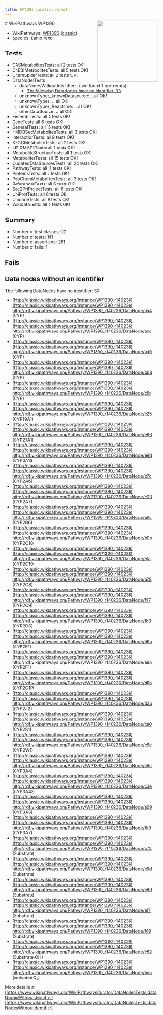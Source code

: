 ```yaml
---
title: WP1390 curation report
---
```


<img style="float: right; width: 200px" src="https://upload.wikimedia.org/wikipedia/commons/thumb/8/83/Wplogo_with_text_500.png/640px-Wplogo_with_text_500.png" />
# WikiPathways WP1390

* WikiPathways: [WP1390](https://wikipathways.org/pathways/WP1390) ([classic](https://classic.wikipathways.org/instance/WP1390))
* Species: Danio rerio
## Tests
* CASMetabolitesTests: all 2 tests OK!
* ChEBIMetabolitesTests: all 5 tests OK!
* ChemSpiderTests: all 2 tests OK!
* DataNodesTests
    * dataNodesWithoutIdentifier: .x we found 1 problem(s):
        * [The following DataNodes have no identifier: 33](#8792c4d1)
    * unknownTypes_knownDatasource: .. all OK!
    * unknownTypes: .. all OK!
    * unknownTypes_Reactome: .. all OK!
    * otherDataSource: .. all OK!
* EnsemblTests: all 4 tests OK!
* GeneTests: all 6 tests OK!
* GeneralTests: all 15 tests OK!
* HMDBSecMetabolitesTests: all 3 tests OK!
* InteractionTests: all 9 tests OK!
* KEGGMetaboliteTests: all 2 tests OK!
* LIPIDMAPSTests: all 1 tests OK!
* MetaboliteStructureTests: all 1 tests OK!
* MetabolitesTests: all 15 tests OK!
* OudatedDataSourcesTests: all 24 tests OK!
* PathwayTests: all 11 tests OK!
* ProteinsTests: all 2 tests OK!
* PubChemMetabolitesTests: all 3 tests OK!
* ReferencesTests: all 6 tests OK!
* Sec2PriProjectTests: all 6 tests OK!
* UniProtTests: all 6 tests OK!
* UnicodeTests: all 9 tests OK!
* WikidataTests: all 4 tests OK!


## Summary

* Number of test classes: 22
* Number of tests: 141
* Number of assertions: 281
* Number of fails: 1

## Fails

<a name="8792c4d1" />

## Data nodes without an identifier

The following DataNodes have no identifier: 33

* [http://classic.wikipathways.org/instance/WP1390_r140236](http://classic.wikipathways.org/instance/WP1390_r140236) http://rdf.wikipathways.org/Pathway/WP1390_r140236/DataNode/a54 (CYP)
* [http://classic.wikipathways.org/instance/WP1390_r140236](http://classic.wikipathways.org/instance/WP1390_r140236) http://rdf.wikipathways.org/Pathway/WP1390_r140236/DataNode/abc (CYP)
* [http://classic.wikipathways.org/instance/WP1390_r140236](http://classic.wikipathways.org/instance/WP1390_r140236) http://rdf.wikipathways.org/Pathway/WP1390_r140236/DataNode/ad0 (CYP)
* [http://classic.wikipathways.org/instance/WP1390_r140236](http://classic.wikipathways.org/instance/WP1390_r140236) http://rdf.wikipathways.org/Pathway/WP1390_r140236/DataNode/bb8 (CYP)
* [http://classic.wikipathways.org/instance/WP1390_r140236](http://classic.wikipathways.org/instance/WP1390_r140236) http://rdf.wikipathways.org/Pathway/WP1390_r140236/DataNode/c1b (CYP)
* [http://classic.wikipathways.org/instance/WP1390_r140236](http://classic.wikipathways.org/instance/WP1390_r140236) http://rdf.wikipathways.org/Pathway/WP1390_r140236/DataNode/c25 (CYP19A1)
* [http://classic.wikipathways.org/instance/WP1390_r140236](http://classic.wikipathways.org/instance/WP1390_r140236) http://rdf.wikipathways.org/Pathway/WP1390_r140236/DataNode/e83 (CYP27A1)
* [http://classic.wikipathways.org/instance/WP1390_r140236](http://classic.wikipathways.org/instance/WP1390_r140236) http://rdf.wikipathways.org/Pathway/WP1390_r140236/DataNode/e8d (CYP2A13)
* [http://classic.wikipathways.org/instance/WP1390_r140236](http://classic.wikipathways.org/instance/WP1390_r140236) http://rdf.wikipathways.org/Pathway/WP1390_r140236/DataNode/b7c (CYP2A6)
* [http://classic.wikipathways.org/instance/WP1390_r140236](http://classic.wikipathways.org/instance/WP1390_r140236) http://rdf.wikipathways.org/Pathway/WP1390_r140236/DataNode/c03 (CYP2A7)
* [http://classic.wikipathways.org/instance/WP1390_r140236](http://classic.wikipathways.org/instance/WP1390_r140236) http://rdf.wikipathways.org/Pathway/WP1390_r140236/DataNode/a9c (CYP2B6)
* [http://classic.wikipathways.org/instance/WP1390_r140236](http://classic.wikipathways.org/instance/WP1390_r140236) http://rdf.wikipathways.org/Pathway/WP1390_r140236/DataNode/b0b (CYP2C18)
* [http://classic.wikipathways.org/instance/WP1390_r140236](http://classic.wikipathways.org/instance/WP1390_r140236) http://rdf.wikipathways.org/Pathway/WP1390_r140236/DataNode/efa (CYP2C19)
* [http://classic.wikipathways.org/instance/WP1390_r140236](http://classic.wikipathways.org/instance/WP1390_r140236) http://rdf.wikipathways.org/Pathway/WP1390_r140236/DataNode/a78 (CYP2C8)
* [http://classic.wikipathways.org/instance/WP1390_r140236](http://classic.wikipathways.org/instance/WP1390_r140236) http://rdf.wikipathways.org/Pathway/WP1390_r140236/DataNode/f57 (CYP2C9)
* [http://classic.wikipathways.org/instance/WP1390_r140236](http://classic.wikipathways.org/instance/WP1390_r140236) http://rdf.wikipathways.org/Pathway/WP1390_r140236/DataNode/fb3 (CYP2D6)
* [http://classic.wikipathways.org/instance/WP1390_r140236](http://classic.wikipathways.org/instance/WP1390_r140236) http://rdf.wikipathways.org/Pathway/WP1390_r140236/DataNode/d8a (CYP2E1)
* [http://classic.wikipathways.org/instance/WP1390_r140236](http://classic.wikipathways.org/instance/WP1390_r140236) http://rdf.wikipathways.org/Pathway/WP1390_r140236/DataNode/e9a (CYP2F1)
* [http://classic.wikipathways.org/instance/WP1390_r140236](http://classic.wikipathways.org/instance/WP1390_r140236) http://rdf.wikipathways.org/Pathway/WP1390_r140236/DataNode/d5a (CYP2G1P)
* [http://classic.wikipathways.org/instance/WP1390_r140236](http://classic.wikipathways.org/instance/WP1390_r140236) http://rdf.wikipathways.org/Pathway/WP1390_r140236/DataNode/d3b (CYP2J2)
* [http://classic.wikipathways.org/instance/WP1390_r140236](http://classic.wikipathways.org/instance/WP1390_r140236) http://rdf.wikipathways.org/Pathway/WP1390_r140236/DataNode/ca0 (CYP2S1)
* [http://classic.wikipathways.org/instance/WP1390_r140236](http://classic.wikipathways.org/instance/WP1390_r140236) http://rdf.wikipathways.org/Pathway/WP1390_r140236/DataNode/c6e (CYP2W1)
* [http://classic.wikipathways.org/instance/WP1390_r140236](http://classic.wikipathways.org/instance/WP1390_r140236) http://rdf.wikipathways.org/Pathway/WP1390_r140236/DataNode/c6c (CYP3A4)
* [http://classic.wikipathways.org/instance/WP1390_r140236](http://classic.wikipathways.org/instance/WP1390_r140236) http://rdf.wikipathways.org/Pathway/WP1390_r140236/DataNode/c3e (CYP3A43)
* [http://classic.wikipathways.org/instance/WP1390_r140236](http://classic.wikipathways.org/instance/WP1390_r140236) http://rdf.wikipathways.org/Pathway/WP1390_r140236/DataNode/e69 (CYP3A5)
* [http://classic.wikipathways.org/instance/WP1390_r140236](http://classic.wikipathways.org/instance/WP1390_r140236) http://rdf.wikipathways.org/Pathway/WP1390_r140236/DataNode/fb9 (CYP3A7)
* [http://classic.wikipathways.org/instance/WP1390_r140236](http://classic.wikipathways.org/instance/WP1390_r140236) http://rdf.wikipathways.org/Pathway/WP1390_r140236/DataNode/c72 (Substrate)
* [http://classic.wikipathways.org/instance/WP1390_r140236](http://classic.wikipathways.org/instance/WP1390_r140236) http://rdf.wikipathways.org/Pathway/WP1390_r140236/DataNode/e5d (Substrate)
* [http://classic.wikipathways.org/instance/WP1390_r140236](http://classic.wikipathways.org/instance/WP1390_r140236) http://rdf.wikipathways.org/Pathway/WP1390_r140236/DataNode/e90 (Substrate)
* [http://classic.wikipathways.org/instance/WP1390_r140236](http://classic.wikipathways.org/instance/WP1390_r140236) http://rdf.wikipathways.org/Pathway/WP1390_r140236/DataNode/ef7 (Substrate)
* [http://classic.wikipathways.org/instance/WP1390_r140236](http://classic.wikipathways.org/instance/WP1390_r140236) http://rdf.wikipathways.org/Pathway/WP1390_r140236/DataNode/f69 (Substrate)
* [http://classic.wikipathways.org/instance/WP1390_r140236](http://classic.wikipathways.org/instance/WP1390_r140236) http://rdf.wikipathways.org/Pathway/WP1390_r140236/DataNode/c82 (Substrate-OH)
* [http://classic.wikipathways.org/instance/WP1390_r140236](http://classic.wikipathways.org/instance/WP1390_r140236) http://rdf.wikipathways.org/Pathway/WP1390_r140236/DataNode/bea (activated O₂)


More details at [https://www.wikipathways.org/WikiPathwaysCurator/DataNodesTests/dataNodesWithoutIdentifier](https://www.wikipathways.org/WikiPathwaysCurator/DataNodesTests/dataNodesWithoutIdentifier)

